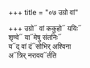 +++
title = "०७ उग्रो वां"

+++
उग्रो᳓ वां ककुहो᳓ ययिः᳓  
शृण्वे᳓ या᳓मेषु संतनिः᳓  
य᳓द् वां दं᳓सोभिर् अश्विना  
अ᳓त्रिर् नरावव᳓र्तति